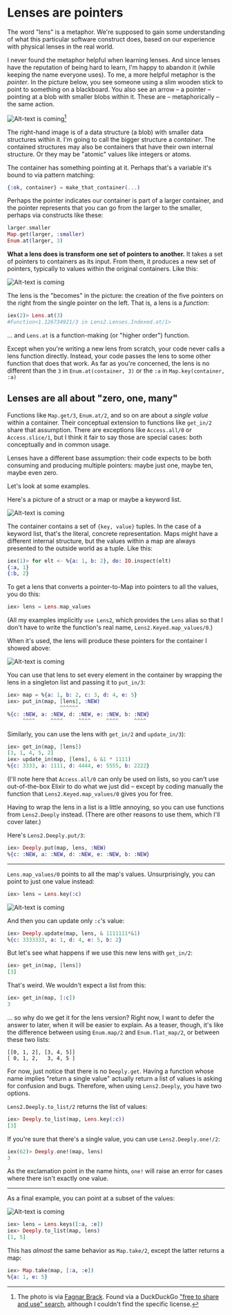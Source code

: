 # Lenses are pointers

The word "lens" is a metaphor. We're supposed to gain some
understanding of what this particular software construct does, based on our
experience with physical lenses in the real world.

I never found the metaphor helpful when learning lenses. And since lenses
have the reputation of being hard to learn, I'm happy to abandon
it (while keeping the name everyone uses). To me, a more helpful metaphor is the *pointer*. In the picture below,
you see someone using a slim wooden stick to point to something on a
blackboard. You also see an arrow – a pointer – pointing at a blob
with smaller blobs within it. These are – metaphorically – the same action.

![Alt-text is coming](pics/tutorial01-pointer-comparison.png)[^1]

The right-hand image is of a data structure (a blob) with smaller data
structures within it. I'm going to call the bigger structure a
*container*. The contained structures may also be containers that have
their own internal structure. Or they may be "atomic" values like integers or atoms.

The container has something pointing at it. Perhaps that's a variable
it's bound to via pattern matching:

```elixir
{:ok, container} = make_that_container(...)
```

Perhaps the pointer
indicates our container is part of a larger container, and the pointer represents
that you can go from the larger to the smaller, perhaps via constructs like these:

```elixir
larger.smaller
Map.get(larger, :smaller)
Enum.at(larger, 3)
```

**What a lens does is transform one set of pointers to another.** It 
takes a set of pointers to containers as its input. From them, it produces a new set of
pointers, typically to values within the original containers. Like this:


![Alt-text is coming](pics/tutorial01-pointer-transformation.png)

The lens is the "becomes" in the picture: the creation of the five pointers on the
right from the single pointer on the left. That is, a lens is a
*function*:


```elixir
iex(2)> Lens.at(3)
#Function<1.126734921/3 in Lens2.Lenses.Indexed.at/1>
```

... and `Lens.at` is a function-making (or "higher order") function.

Except when you're writing a new lens from scratch, your code never
calls a lens function directly. Instead, your code passes the lens to
some other function that does that work. As far as you're concerned,
the lens is no different than the `3` in `Enum.at(container, 3)` or
the `:a` in `Map.key(container, :a)`

## Lenses are all about "zero, one, many"

Functions like `Map.get/3`, `Enum.at/2`, and so on are about a *single
value* within a container. Their conceptual extension to functions
like `get_in/2` share that assumption. There are
exceptions like `Access.all/0` or `Access.slice/1`, but I think it
fair to say those are special cases: both conceptually and in common
usage.

Lenses have a different base assumption: their code expects to be both
consuming and producing multiple pointers: maybe just one, maybe ten,
maybe even zero.

Let's look at some examples.

Here's a picture of a struct or a map or maybe a keyword list.

![Alt-text is coming](pics/tutorial01-keyed.png)


The
container contains a set of `{key, value}` tuples. In the case of a
keyword list, that's the literal, concrete representation. Maps might have
a different internal structure, but the values within a map are always
presented to the outside world as a tuple. Like this:

```elixir
iex(1)> for elt <- %{a: 1, b: 2}, do: IO.inspect(elt)
{:a, 1}
{:b, 2}
```

To get a lens that converts a pointer-to-Map into pointers to all the values, you do this:

```elixir
iex> lens = Lens.map_values
```

(All my examples implicitly `use Lens2`, which provides the `Lens`
alias so that I don't have to write the function's real name,
`Lens2.Keyed.map_values/0`.)

When it's used, the lens will produce these pointers for the container I showed above: 

![Alt-text is coming](pics/tutorial01-map-values.png)

You can use that lens to set every element in the container by
wrapping the lens in a singleton list and passing it to
`put_in/3`:

```elixir
iex> map = %{a: 1, b: 2, c: 3, d: 4, e: 5}
iex> put_in(map, [lens], :NEW)
                 ^^^^^^
%{c: :NEW, a: :NEW, d: :NEW, e: :NEW, b: :NEW}
     ^^^^     ^^^^     ^^^^     ^^^^     ^^^^
```

Similarly, you can use the lens with `get_in/2` and `update_in/3`):

```elixir
iex> get_in(map, [lens])
[3, 1, 4, 5, 2]
iex> update_in(map, [lens], & &1 * 1111)
%{c: 3333, a: 1111, d: 4444, e: 5555, b: 2222}
```

(I'll note here that `Access.all/0` can only be used on lists, so you
can't use out-of-the-box Elixir to do what we just did – except by coding manually the function that `Lens2.Keyed.map_values/0` gives you for free. 

Having to wrap the lens in a list is a little annoying, so you can use
functions from `Lens2.Deeply` instead. (There are other reasons to use
them, which I'll cover later.)

Here's `Lens2.Deeply.put/3`:

```elixir
iex> Deeply.put(map, lens, :NEW)
%{c: :NEW, a: :NEW, d: :NEW, e: :NEW, b: :NEW}
```

-----

`Lens.map_values/0` points to all the map's values. Unsurprisingly,
you can point to just one value instead:

```elixir
iex> lens = Lens.key(:c)
```

![Alt-text is coming](pics/tutorial01-key.png)


And then you can update only `:c`'s value:

```elixir
iex> Deeply.update(map, lens, & 1111111*&1)
%{c: 3333333, a: 1, d: 4, e: 5, b: 2}
```

But let's see what happens if we use this new lens with `get_in/2`:

```elixir
iex> get_in(map, [lens])
[3]
```

That's weird. We wouldn't expect a list from this:


```elixir
iex> get_in(map, [:c])
3
```

... so why do we get it for the lens version? Right now, I want to
defer the answer to later, when it will be easier to explain. As a teaser, though, it's like the difference between using `Enum.map/2` and
`Enum.flat_map/2`, or between these two lists:

```
[[0, 1, 2], [3, 4, 5]]
[ 0, 1, 2,   3, 4, 5 ]
```

For now, just notice that there is no `Deeply.get`. Having a function
whose name implies "return a single value" actually return a list of
values is asking for confusion and bugs. Therefore, when using `Lens2.Deeply`,
you have two options.

`Lens2.Deeply.to_list/2` returns the list of values:

```elixir
iex> Deeply.to_list(map, Lens.key(:c))
[3]
```

If you're sure that there's a single value, you can use `Lens2.Deeply.one!/2`:


```elixir
iex(62)> Deeply.one!(map, lens)
3
```

As the exclamation point in the name hints, `one!` will raise
an error for cases where there isn't exactly one value.

-----

As a final example, you can point at a subset of the values:

![Alt-text is coming](pics/tutorial01-keys.png)


```elixir
iex> lens = Lens.keys([:a, :e])
iex> Deeply.to_list(map, lens)
[1, 5]

```

This has *almost* the same behavior as `Map.take/2`, except the latter returns a map:

```elixir
iex> Map.take(map, [:a, :e])
%{a: 1, e: 5}
```

[^1]: The photo is via [Fagnar Brack](https://fagnerbrack.medium.com/personal-experience-doesnt-matter-cb060b42f99a). Found via a DuckDuckGo ["free to share and use" search](https://duckduckgo.com/?t=ffab&q=teacher+pointing+at+a+blackboard&atb=v196-1&iax=images&iai=https%3A%2F%2Fcdn-images-1.medium.com%2Fmax%2F2000%2F1*20JDS-KefsZFZoQlSqehaw.jpeg&ia=images&iaf=license%3AShare), although I couldn't find the specific license. 
